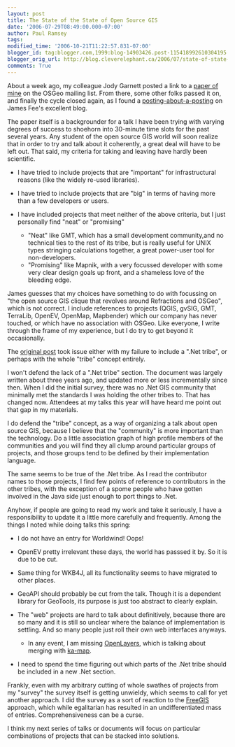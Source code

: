 ```yaml
---
layout: post
title: The State of the State of Open Source GIS
date: '2006-07-29T08:49:00.000-07:00'
author: Paul Ramsey
tags: 
modified_time: '2006-10-21T11:22:57.831-07:00'
blogger_id: tag:blogger.com,1999:blog-14903426.post-115418992610304195
blogger_orig_url: http://blog.cleverelephant.ca/2006/07/state-of-state-of-open-source-gis.html
comments: True
---
```


About a week ago, my colleague Jody Garnett posted a link to a [paper of mine](http://www.refractions.net/white_papers/oss_briefing/2006-06-OSS-Briefing.pdf) on the OSGeo mailing list.  From there, some other folks passed it on, and finally the cycle closed again, as I found a [posting-about-a-posting](http://www.spatiallyadjusted.com/2006/07/28/state-of-net-open-source-gis/) on James Fee's excellent blog.

The paper itself is a backgrounder for a talk I have been trying with varying degrees of success to shoehorn into 30-minute time slots for the past several years.  Any student of the open source GIS world will soon realize that in order to try and talk about it coherently, a great deal will have to be left out.  That said, my criteria for taking and leaving have hardly been scientific. 

* I have tried to include projects that are "important" for infrastructural reasons (like the widely re-used libraries).
* I have tried to include projects that are "big" in terms of having more than a few developers or users.
* I have included projects that meet neither of the above criteria, but I just personally find "neat" or "promising"

  * "Neat" like GMT, which has a small development community,and no technical ties to the rest of its tribe, but is really useful for UNIX types stringing calculations together, a great power-user tool for non-developers.
  * "Promising" like Mapnik, with a very focussed developer with some very clear design goals up front, and a shameless love of the bleeding edge.
  
James guesses that my choices have something to do with focussing on "the open source GIS clique that revolves around Refractions and OSGeo", which is not correct.  I include references to projects (QGIS, gvSIG, GMT, TerraLib, OpenEV, OpenMap, Mapbender) which our company has never touched, or which have no association with OSGeo.  Like everyone, I write through the frame of my experience, but I do try to get beyond it occasionally.

The [original post](http://www.sharpgis.net/OpenSourceGISCanOnlyBeMadeUsingEitherCAndJava.aspx) took issue either with my failure to include a ".Net tribe", or perhaps with the whole "tribe" concept entirely.  

I won't defend the lack of a ".Net tribe" section. The document was largely written about three years ago, and updated more or less incrementally since then. When I did the initial survey, there was no .Net GIS community that minimally met the standards I was holding the other tribes to.  That has changed now.  Attendees at my talks this year will have heard me point out that gap in my materials.

I do defend the "tribe" concept, as a way of organizing a talk about open source GIS, because I believe that the "community" is more important than the technology.  Do a little association graph of high profile members of the communities and you will find they all clump around particular groups of projects, and those groups tend to be defined by their implementation language.

The same seems to be true of the .Net tribe. As I read the contributor names to those projects, I find few points of reference to contributors in the other tribes, with the exception of a spome people who have gotten involved in the Java side just enough to port things to .Net.

Anyhow, if people are going to read my work and take it seriously, I have a responsibility to update it a little more carefully and frequently.  Among the things I noted while doing talks this spring:

* I do not have an entry for Worldwind! Oops!
* OpenEV pretty irrelevant these days, the world has passsed it by. So it is due to be cut.
* Same thing for WKB4J, all its functionality seems to have migrated to other places.
* GeoAPI should probably be cut from the talk. Though it is a dependent library for GeoTools, its purpose is just too abstract to clearly explain.
* The "web" projects are hard to talk about definitively, because there are so many and it is still so unclear where the balance of implementation is settling.  And so many people just roll their own web interfaces anyways.

    * In any event, I am missing [OpenLayers](http://www.openlayers.org/), which is talking about merging with [ka-map](http://ka-map.maptools.org/).

* I need to spend the time figuring out which parts of the .Net tribe should be included in a new .Net section.

Frankly, even with my arbitrary cutting of whole swathes of projects from my "survey" the survey itself is getting unwieldy, which seems to call for yet another approach.  I did the survey as a sort of reaction to the [FreeGIS](http://www.freegis.org) approach, which while egalitarian has resulted in an undifferentiated mass of entries.  Comprehensiveness can be a curse.

I think my next series of talks or documents will focus on particular combinations of projects that can be stacked into solutions.
